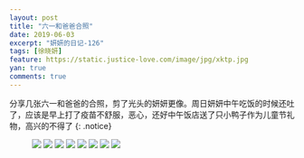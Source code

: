 ```yaml
---
layout: post
title: "六一和爸爸合照"
date: 2019-06-03
excerpt: "妍妍的日记-126"
tags: [徐晓妍]
feature: https://static.justice-love.com/image/jpg/xktp.jpg
yan: true
comments: true
---
```

分享几张六一和爸爸的合照，剪了光头的妍妍更像。周日妍妍中午吃饭的时候还吐了，应该是早上打了疫苗不舒服，恶心，还好中午饭店送了只小鸭子作为儿童节礼物，高兴的不得了
{: .notice}
<figure>
    <img src="{{ site.staticUrl }}/yanyan/image/yanyanbabahezhao1.jpg" />
    <img src="{{ site.staticUrl }}/yanyan/image/yanyanbabahezhao2.jpg" />
    <img src="{{ site.staticUrl }}/yanyan/image/yanyanbabahezhao3.jpg" />
    <img src="{{ site.staticUrl }}/yanyan/image/yanyanbabahezhao4.jpg" />
    <img src="{{ site.staticUrl }}/yanyan/image/yanyanbabahezhao5.jpg" />
    <img src="{{ site.staticUrl }}/yanyan/image/yanyanbabahezhao6.jpg" />
    <img src="{{ site.staticUrl }}/yanyan/image/yanyanbabahezhao7.jpg" />
    <img src="{{ site.staticUrl }}/yanyan/image/yanyanbabahezhao8.jpg" />
</figure>
